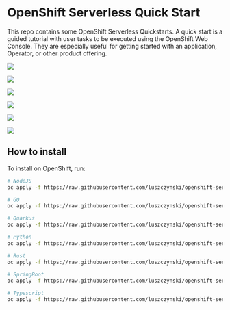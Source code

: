 # OpenShift Serverless Quick Start

This repo contains some OpenShift Serverless Quickstarts. A quick start is a guided tutorial with user tasks to be executed using the OpenShift Web Console. They are especially useful for getting started with an application, Operator, or other product offering.

![](imgs/2022-12-16-11-11-17.png)

![](imgs/2022-12-16-11-16-32.png)

![](imgs/2022-12-16-11-12-29.png)

![](imgs/2022-12-16-11-13-33.png)

![](imgs/2022-12-16-11-14-09.png)

![](imgs/2022-12-16-11-14-50.png)

## How to install

To install on OpenShift, run:

```bash
# NodeJS
oc apply -f https://raw.githubusercontent.com/luszczynski/openshift-serverless-quickstart/main/quickstarts/node-faas-quickstart.yaml

# GO
oc apply -f https://raw.githubusercontent.com/luszczynski/openshift-serverless-quickstart/main/quickstarts/go-faas-quickstart.yaml

# Quarkus
oc apply -f https://raw.githubusercontent.com/luszczynski/openshift-serverless-quickstart/main/quickstarts/quarkus-faas-quickstart.yaml

# Python
oc apply -f https://raw.githubusercontent.com/luszczynski/openshift-serverless-quickstart/main/quickstarts/python-faas-quickstart.yaml

# Rust
oc apply -f https://raw.githubusercontent.com/luszczynski/openshift-serverless-quickstart/main/quickstarts/rust-faas-quickstart.yaml

# SpringBoot
oc apply -f https://raw.githubusercontent.com/luszczynski/openshift-serverless-quickstart/main/quickstarts/springboot-faas-quickstart.yaml

# Typescript
oc apply -f https://raw.githubusercontent.com/luszczynski/openshift-serverless-quickstart/main/quickstarts/typescript-faas-quickstart.yaml
```
